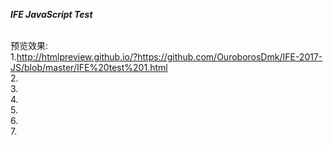 <strong><em>IFE JavaScript Test</em></strong>

<br>预览效果:
<br>1.http://htmlpreview.github.io/?https://github.com/OuroborosDmk/IFE-2017-JS/blob/master/IFE%20test%201.html
<br>2.
<br>3.
<br>4.
<br>5.
<br>6.
<br>7.
